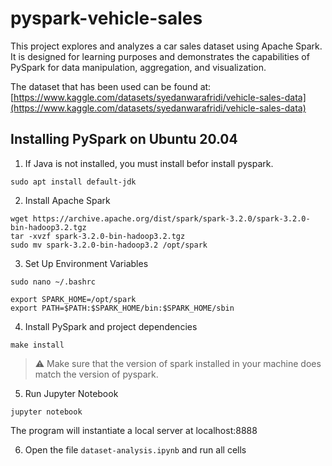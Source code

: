 # pyspark-vehicle-sales

This project explores and analyzes a car sales dataset using Apache Spark. It is designed for learning purposes and demonstrates the capabilities of PySpark for data manipulation, aggregation, and visualization.

The dataset that has been used can be found at: [https://www.kaggle.com/datasets/syedanwarafridi/vehicle-sales-data](https://www.kaggle.com/datasets/syedanwarafridi/vehicle-sales-data)

## Installing PySpark on Ubuntu 20.04

1. If Java is not installed, you must install befor install pyspark.
```
sudo apt install default-jdk
```

2. Install Apache Spark
```
wget https://archive.apache.org/dist/spark/spark-3.2.0/spark-3.2.0-bin-hadoop3.2.tgz
tar -xvzf spark-3.2.0-bin-hadoop3.2.tgz
sudo mv spark-3.2.0-bin-hadoop3.2 /opt/spark
```

3. Set Up Environment Variables
```
sudo nano ~/.bashrc
```
```
export SPARK_HOME=/opt/spark
export PATH=$PATH:$SPARK_HOME/bin:$SPARK_HOME/sbin
```

4. Install PySpark and project dependencies
```
make install
```

> :warning: Make sure that the version of spark installed in your machine does match the version of pyspark.

5. Run Jupyter Notebook
```
jupyter notebook
```
The program will instantiate a local server at localhost:8888

6. Open the file `dataset-analysis.ipynb` and run all cells
